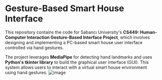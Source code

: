 # Gesture-Based Smart House Interface

This repository contains the code for Sabancı University's **CS449: Human-Computer Interaction Gesture-Based Interface Project**, which involves designing and implementing a PC-based smart house user interface controlled via hand gestures. 

The project leverages **MediaPipe** for detecting hand landmarks and uses **Python's tkinter library** to build the graphical user interface (GUI). This system allows users to interact with a virtual smart house environment using hand gestures.
![image](https://github.com/user-attachments/assets/29017800-ef5d-4b8c-bc4f-c8a9218e9bf9)
